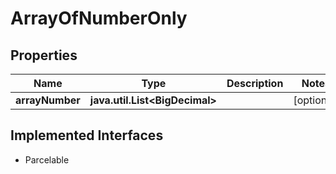 

# ArrayOfNumberOnly


## Properties

| Name | Type | Description | Notes |
|------------ | ------------- | ------------- | -------------|
|**arrayNumber** | **java.util.List&lt;BigDecimal&gt;** |  |  [optional] |


## Implemented Interfaces

* Parcelable


